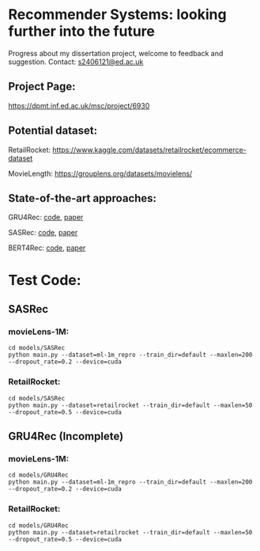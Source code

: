 # Recommender Systems: looking further into the future
Progress about my dissertation project, welcome to feedback and suggestion.
Contact: s2406121@ed.ac.uk


## Project Page:
https://dpmt.inf.ed.ac.uk/msc/project/6930

## Potential dataset:
RetailRocket: https://www.kaggle.com/datasets/retailrocket/ecommerce-dataset


MovieLength:
https://grouplens.org/datasets/movielens/

## State-of-the-art approaches:
GRU4Rec: [code](https://github.com/hidasib/GRU4Rec), [paper](https://arxiv.org/abs/1511.06939)

SASRec: [code](https://github.com/kang205/SASRec), [paper](https://arxiv.org/abs/1808.09781)

BERT4Rec: [code](https://github.com/FeiSun/BERT4Rec), [paper](https://arxiv.org/abs/1904.06690)


# Test Code:
## SASRec
### movieLens-1M:
```
cd models/SASRec
python main.py --dataset=ml-1m_repro --train_dir=default --maxlen=200 --dropout_rate=0.2 --device=cuda
```
### RetailRocket:

```
cd models/SASRec
python main.py --dataset=retailrocket --train_dir=default --maxlen=50 --dropout_rate=0.5 --device=cuda
```

## GRU4Rec (Incomplete)
### movieLens-1M:
```
cd models/GRU4Rec
python main.py --dataset=ml-1m_repro --train_dir=default --maxlen=200 --dropout_rate=0.2 --device=cuda
```
### RetailRocket:
```
cd models/GRU4Rec
python main.py --dataset=retailrocket --train_dir=default --maxlen=50 --dropout_rate=0.5 --device=cuda
```